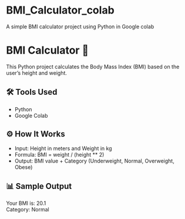 # BMI_Calculator_colab 
A simple BMI calculator project using Python in Google colab
# BMI Calculator 🧮

This Python project calculates the Body Mass Index (BMI) based on the user’s height and weight.

## 🛠 Tools Used
- Python
- Google Colab

## ⚙️ How It Works
- Input: Height in meters and Weight in kg
- Formula: BMI = weight / (height ** 2)
- Output: BMI value + Category (Underweight, Normal, Overweight, Obese)

## 📊 Sample Output
Your BMI is: 20.1  
Category: Normal
